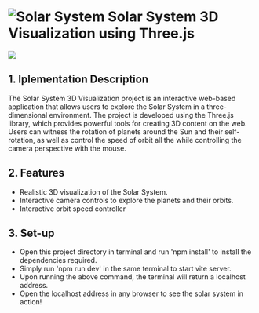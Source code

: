 # ![Solar System](https://ankitjha2603.github.io/solar-system3D/image/solar-system.png) Solar System 3D Visualization using Three.js

![](https://ankitjha2603.github.io/solar-system3D/gif/display.gif)

## 1. Iplementation Description

The Solar System 3D Visualization project is an interactive web-based application that allows users to explore the Solar System in a three-dimensional environment. The project is developed using the Three.js library, which provides powerful tools for creating 3D content on the web. Users can witness the rotation of planets around the Sun and their self-rotation, as well as control the speed of orbit all the while controlling the camera perspective with the mouse.

## 2. Features

- Realistic 3D visualization of the Solar System.
- Interactive camera controls to explore the planets and their orbits.
- Interactive orbit speed controller

## 3. Set-up

- Open this project directory in terminal and run 'npm install' to install the dependencies required.
- Simply run 'npm run dev' in the same terminal to start vite server.
- Upon running the above command, the terminal will return a localhost address. 
- Open the localhost address in any browser to see the solar system in action! 
